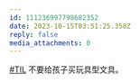 ```yaml
---
id: 111236997798682352
date: 2023-10-15T03:51:25.358Z
reply: false
media_attachments: 0
---
```


[#TIL](https://e5n.cc/tags/TIL) 不要给孩子买玩具型文具。

